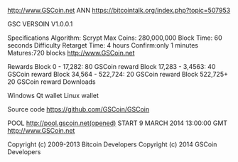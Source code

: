 
http://www.GSCoin.net
ANN
https://bitcointalk.org/index.php?topic=507953

GSC VERSOIN V1.0.0.1

Specifications
Algorithm: Scrypt
Max Coins: 280,000,000
Block Time: 60 seconds
Difficulty Retarget Time: 4 hours
Confirm:only 1 minutes
Matures:720 blocks
http://www.GSCoin.net

Rewards
Block 0 - 17,282: 80 GSCoin reward 
Block 17,283 - 3,4563: 40 GSCoin reward 
Block 34,564 - 522,724: 20 GSCoin reward 
Block 522,725+         20 GSCoin reward 
Downloads

Windows Qt wallet
Linux wallet

Source code
https://github.com/GSCoin/GSCoin

POOL
http://pool.gscoin.net(opened)
START
9 MARCH 2014 13:00:00 GMT
http://www.GSCoin.net

Copyright (c) 2009-2013 Bitcoin Developers
Copyright (c) 2014      GSCoin Developers
